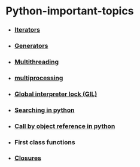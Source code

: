 # Python-important-topics

- ### [Iterators](https://github.com/amitkumarsaw/Python-important-topics/tree/master/Iterator)
- ### [Generators](https://github.com/amitkumarsaw/Python-important-topics/tree/master/Generator)
- ### [Multithreading](https://github.com/amitkumarsaw/Python-important-topics/tree/master/multiThreading)
- ### [multiprocessing](https://github.com/amitkumarsaw/Python-important-topics/tree/master/MultiProcessing)
- ### [Global interpreter lock (GIL)](https://github.com/amitkumarsaw/Python-important-topics/tree/master/Global%20interpreter%20lock%20(GIL))
- ### [Searching in python](https://github.com/amitkumarsaw/Python-important-topics/tree/master/searching)
- ### [Call by object reference in python](https://github.com/amitkumarsaw/Python-important-topics/tree/master/Call%20by%20object%20reference%20in%20python)
- ### First class functions
- ### [Closures](https://github.com/amitkumarsaw/Python-important-topics/tree/master/closures)
